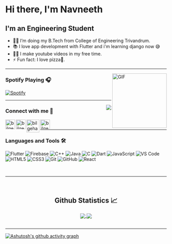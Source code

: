 # Hi there, I'm Navneeth


## I'm an Engineering Student  

- 👨‍💻 I’m doing my B.Tech from College of Engineering Trivandrum.
- 📚 I love app development with Flutter and i'm learning django now 😅
- 💪🏼 I make youtube videos in my free time.
- ⚡ Fun fact: I love pizza🎱.

---

<img align="right" alt="GIF" height="170px" src="https://media.giphy.com/media/J5B1Y8QZnzXXbLQIBu/giphy.gif" />

### Spotify Playing 🎧

[![Spotify](https://novatorem.bgstatic.vercel.app/api/spotify)](https://open.spotify.com/user/11153360645)


---

<img align="right" src="http://estruyf-github.azurewebsites.net/api/VisitorHit?user=weberstills&repo=Bgstatic&countColorcountColor&countColor=%237B1E7B"/>

### Connect with me 📝

[<img align="left" alt="bilgehangecici | Youtube" height="30px" src="https://image.flaticon.com/icons/png/512/1384/1384060.png" />][Youtube]
[<img align="left" alt="bilgehangecici | LinkedIn" height="30px" src="https://cdn-icons-png.flaticon.com/512/174/174857.png"/>][linkedin]
[<img align="left" alt="bilgehangecici | Instagram" height="40px"  src="https://img.icons8.com/color/48/000000/instagram-new.png" />][instagram]
[<img align="left" alt="bilgehangecici | Spotify" height="30px" src="https://cdn-icons-png.flaticon.com/512/174/174872.png" />][Spotify]


<br />

---

### Languages and Tools 🛠 

![Flutter](https://img.shields.io/badge/-Flutter-%23CC6699?style=flat-square&logo=flutter&logoColor=ffffff)
![Firebase](https://img.shields.io/badge/-Firebase-FFCA28?style=flat-square&logo=firebase&logoColor=ffffff)
![C++](http://img.shields.io/badge/-C++-A8B9CC?style=flat-square&logo=c++&logoColor=ffffff)
![Java](https://img.shields.io/badge/-Java-61DAFB?style=flat-square&logo=java&logoColor=ffffff)
![C](https://img.shields.io/badge/-C-%23F05032?style=flat-square&logo=c&logoColor=%23ffffff)
![Dart](https://img.shields.io/badge/-Dart-61DAFB?style=flat-square&logo=dart&logoColor=ffffff)
![JavaScript](https://img.shields.io/badge/-JavaScript-%23F7DF1C?style=flat-square&logo=javascript&logoColor=000000&labelColor=%23F7DF1C&color=%23FFCE5A)
![VS Code](http://img.shields.io/badge/-VS%20Code-007ACC?style=flat-square&logo=visual-studio-code&logoColor=ffffff)
![HTML5](https://img.shields.io/badge/-HTML5-%23E44D27?style=flat-square&logo=html5&logoColor=ffffff)
![CSS3](https://img.shields.io/badge/-CSS3-%231572B6?style=flat-square&logo=css3)
![Git](https://img.shields.io/badge/-Git-%23F05032?style=flat-square&logo=git&logoColor=%23ffffff)
![GitHub](https://img.shields.io/badge/-GitHub-181717?style=flat-square&logo=github)
![React](https://img.shields.io/badge/-React-%23E44D27?style=flat-square&logo=react&logoColor=ffffff)

<br/>


---

<br/>




  <h2 align="center"> Github Statistics 📈 </h2>
  
  <div align="center"> 
     <a href="">
      <img align="center" src="https://github-readme-stats-sigma-five.vercel.app/api?username=newton2149&show_icons=true&include_all_commits=true&count_private=true&theme=tokyonight&line_height=40" />
    </a>
    <a href="">
      <img align="center" src="https://github-readme-stats.vercel.app/api/top-langs/?username=newton2149&theme=tokyonight&line_height=40&hide=css"/>
    </a>
</div

<br/>
<br />

---
  [![Ashutosh's github activity graph](https://activity-graph.herokuapp.com/graph?username=newton2149&theme=react-dark)](https://github.com/ashutosh00710/github-readme-activity-graph)



[instagram]: https://www.instagram.com/_navneet.s_/
[linkedin]: https://www.linkedin.com/in/navneeth-s-7a75241b9/
[Spotify]: https://open.spotify.com/track/2dqqDKp2LRm1MsyqxWeRIO?si=754036734852420e
[Youtube]:https://www.youtube.com/channel/UCMTndaPF2-XZBVbrdI3ANig
